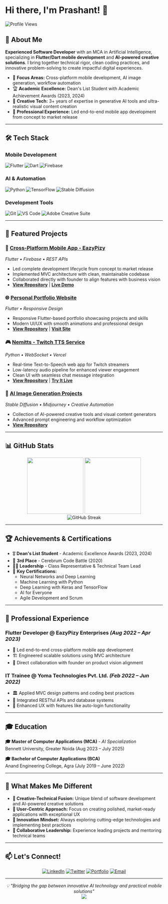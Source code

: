 # Hi there, I'm Prashant! 👋

![Profile Views](https://komarev.com/ghpvc/?username=prashantprojection&color=blue)

## 🚀 About Me

**Experienced Software Developer** with an MCA in Artificial Intelligence, specializing in **Flutter/Dart mobile development** and **AI-powered creative solutions**. I bring together technical rigor, clean coding practices, and innovative problem-solving to create impactful digital experiences.

- 🎯 **Focus Areas:** Cross-platform mobile development, AI image generation, workflow automation
- 🏆 **Academic Excellence:** Dean's List Student with Academic Achievement Awards (2023, 2024)
- 🎨 **Creative Tech:** 3+ years of expertise in generative AI tools and ultra-realistic visual content creation
- 💼 **Professional Experience:** Led end-to-end mobile app development from concept to market release

---

## 🛠️ Tech Stack

### **Mobile Development**
![Flutter](https://img.shields.io/badge/Flutter-%2302569B.svg?style=for-the-badge&logo=Flutter&logoColor=white)
![Dart](https://img.shields.io/badge/dart-%230175C2.svg?style=for-the-badge&logo=dart&logoColor=white)
![Firebase](https://img.shields.io/badge/firebase-%23039BE5.svg?style=for-the-badge&logo=firebase)

### **AI & Automation**
![Python](https://img.shields.io/badge/python-3670A0?style=for-the-badge&logo=python&logoColor=ffdd54)
![TensorFlow](https://img.shields.io/badge/TensorFlow-%23FF6F00.svg?style=for-the-badge&logo=TensorFlow&logoColor=white)
![Stable Diffusion](https://img.shields.io/badge/Stable%20Diffusion-FF6B35?style=for-the-badge)

### **Development Tools**
![Git](https://img.shields.io/badge/git-%23F05033.svg?style=for-the-badge&logo=git&logoColor=white)
![VS Code](https://img.shields.io/badge/Visual%20Studio%20Code-0078d7.svg?style=for-the-badge&logo=visual-studio-code&logoColor=white)
![Adobe Creative Suite](https://img.shields.io/badge/adobe-%23FF0000.svg?style=for-the-badge&logo=adobe&logoColor=white)

---

## 🎯 Featured Projects

### 📱 [Cross-Platform Mobile App - EazyPizy](#)
*Flutter • Firebase • REST APIs*
- Led complete development lifecycle from concept to market release
- Implemented MVC architecture with clean, maintainable codebase
- Collaborated directly with founder to align features with business vision
- **[View Repository](#)** | **[Live Demo](#)**

### 🌐 [Personal Portfolio Website](#)
*Flutter • Responsive Design*
- Responsive Flutter-based portfolio showcasing projects and skills
- Modern UI/UX with smooth animations and professional design
- **[View Repository](#)** | **[Visit Site](#)**

### 🎮 [Nemitts - Twitch TTS Service](#)
*Python • WebSocket • Vercel*
- Real-time Text-to-Speech web app for Twitch streamers
- Low-latency audio pipeline for enhanced viewer engagement
- Clean UI with seamless chat message integration
- **[View Repository](#)** | **[Try It Live](#)**

### 🤖 [AI Image Generation Projects](#)
*Stable Diffusion • Midjourney • Creative Automation*
- Collection of AI-powered creative tools and visual content generators
- Advanced prompt engineering and workflow optimization
- **[View Repository](#)**

---

## 📊 GitHub Stats

<div align="center">
  <img height="180em" src="https://github-readme-stats.vercel.app/api?username=prashantprojection&show_icons=true&theme=tokyonight&include_all_commits=true&count_private=true"/>
  <img height="180em" src="https://github-readme-stats.vercel.app/api/top-langs/?username=prashantprojection&layout=compact&langs_count=7&theme=tokyonight"/>
</div>

<div align="center">
  <img src="https://github-readme-streak-stats.herokuapp.com/?user=prashantprojection&theme=tokyonight" alt="GitHub Streak"/>
</div>

---

## 🏆 Achievements & Certifications

- 🎖️ **Dean's List Student** - Academic Excellence Awards (2023, 2024)
- 🥉 **3rd Place** - Cerebrum Code Battle (2020)
- 👨‍💼 **Leadership** - Class Representative & Technical Team Lead
- 📜 **Key Certifications:**
  - Neural Networks and Deep Learning
  - Machine Learning with Python
  - Deep Learning with Keras and TensorFlow
  - AI for Everyone
  - Agile Development and Scrum

---

## 💼 Professional Experience

### **Flutter Developer** @ EazyPizy Enterprises *(Aug 2022 – Apr 2023)*
- 🚀 Led end-to-end cross-platform mobile app development
- 🏗️ Engineered scalable solutions using MVC architecture
- 🤝 Direct collaboration with founder on product vision alignment

### **IT Trainee** @ Yoma Technologies Pvt. Ltd. *(Feb 2022 – Jun 2022)*
- 🏛️ Applied MVC design patterns and coding best practices
- 🔗 Integrated RESTful APIs and database systems
- 📱 Enhanced UX with features like auto-login functionality

---

## 🎓 Education

**🎓 Master of Computer Applications (MCA)** - *AI Specialization*  
Bennett University, Greater Noida (Aug 2023 – July 2025)

**🎓 Bachelor of Computer Applications (BCA)**  
Anand Engineering College, Agra (July 2019 – June 2022)

---

## 🌟 What Makes Me Different

- **🎨 Creative-Technical Fusion:** Unique blend of software development and AI-powered creative solutions
- **📱 User-Centric Approach:** Focus on creating polished, market-ready applications with exceptional UX
- **🚀 Innovation Mindset:** Always exploring cutting-edge technologies and implementing best practices
- **🤝 Collaborative Leadership:** Experience leading projects and mentoring technical teams

---

## 📫 Let's Connect!

<div align="center">

[![LinkedIn](https://img.shields.io/badge/LinkedIn-%230077B5.svg?style=for-the-badge&logo=linkedin&logoColor=white)](#)
[![Twitter](https://img.shields.io/badge/Twitter-%231DA1F2.svg?style=for-the-badge&logo=Twitter&logoColor=white)](#)
[![Portfolio](https://img.shields.io/badge/Portfolio-%23000000.svg?style=for-the-badge&logo=firefox&logoColor=#FF7139)](#)
[![Email](https://img.shields.io/badge/Email-D14836?style=for-the-badge&logo=gmail&logoColor=white)](#)

</div>

---

<div align="center">
  <i>💡 "Bridging the gap between innovative AI technology and practical mobile solutions"</i>
</div>

<div align="center">
  <img src="https://capsule-render.vercel.app/api?type=waving&color=gradient&height=100&section=footer"/>
</div>
